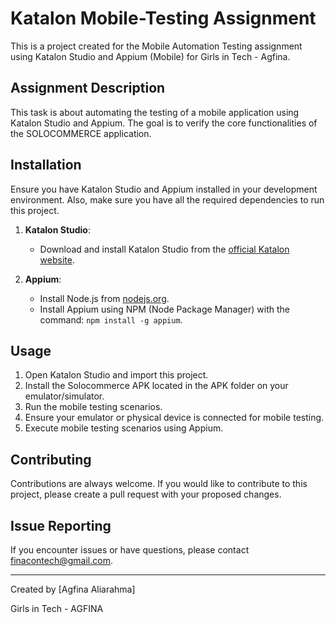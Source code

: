 # Katalon Mobile-Testing Assignment

This is a project created for the Mobile Automation Testing assignment using Katalon Studio and Appium (Mobile) for Girls in Tech - Agfina.

## Assignment Description

This task is about automating the testing of a mobile application using Katalon Studio and Appium. The goal is to verify the core functionalities of the SOLOCOMMERCE application.

## Installation

Ensure you have Katalon Studio and Appium installed in your development environment. Also, make sure you have all the required dependencies to run this project.

1. **Katalon Studio**:
   - Download and install Katalon Studio from the [official Katalon website](https://www.katalon.com/download/).

2. **Appium**:
   - Install Node.js from [nodejs.org](https://nodejs.org/).
   - Install Appium using NPM (Node Package Manager) with the command: `npm install -g appium`.

## Usage

1. Open Katalon Studio and import this project.
2. Install the Solocommerce APK located in the APK folder on your emulator/simulator.
3. Run the mobile testing scenarios.
4. Ensure your emulator or physical device is connected for mobile testing.
5. Execute mobile testing scenarios using Appium.

## Contributing

Contributions are always welcome. If you would like to contribute to this project, please create a pull request with your proposed changes.

## Issue Reporting

If you encounter issues or have questions, please contact finacontech@gmail.com.

---
Created by [Agfina Aliarahma]

Girls in Tech - AGFINA
